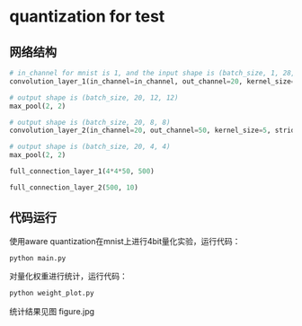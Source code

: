# quantization for test

## 网络结构
```python
# in_channel for mnist is 1, and the input shape is (batch_size, 1, 28, 28), output shape is (batch_size, 20, 24, 24)
convolution_layer_1(in_channel=in_channel, out_channel=20, kernel_size=5, stride=1)

# output shape is (batch_size, 20, 12, 12)
max_pool(2, 2)

# output shape is (batch_size, 20, 8, 8)
convolution_layer_2(in_channel=20, out_channel=50, kernel_size=5, stride=1)

# output shape is (batch_size, 20, 4, 4)
max_pool(2, 2)

full_connection_layer_1(4*4*50, 500)

full_connection_layer_2(500, 10)
```

## 代码运行

使用aware quantization在mnist上进行4bit量化实验，运行代码：

```bash
python main.py
```

对量化权重进行统计，运行代码：
```bash
python weight_plot.py
```
统计结果见图 figure.jpg

